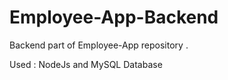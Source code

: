 # Employee-App-Backend
Backend part of Employee-App repository .

Used : NodeJs and MySQL Database 
